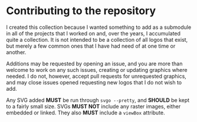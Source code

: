 # Contributing to the repository

I created this collection because I wanted something to add as a submodule
in all of the projects that I worked on and, over the years, I accumulated quite
a collection. It is not intended to be a collection of all logos that exist, but
merely a few common ones that I have had need of at one time or another.

Additions may be requested by opening an issue, and you are more than welcome to
work on any such issues, creating or updating graphics where needed. I do not,
however, accept pull requests for unrequested graphics, and may close issues opened
requesting new logos that I do not wish to add.

Any SVG added **MUST** be run through `svgo --pretty`, and **SHOULD** be kept to a fairly
small size. SVGs **MUST NOT** include any raster images, either embedded or linked.
They also **MUST** include a `viewBox` attribute.
